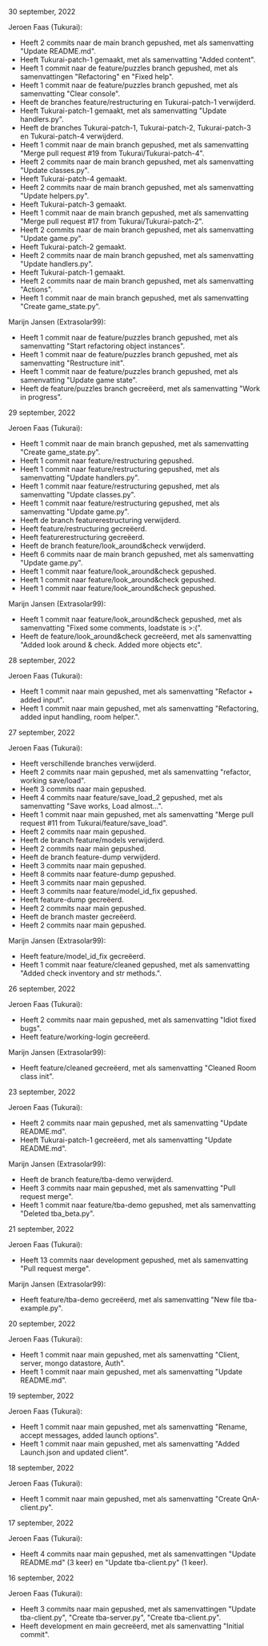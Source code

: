 30 september, 2022

Jeroen Faas (Tukurai):

- Heeft 2 commits naar de main branch gepushed, met als samenvatting "Update README.md".
- Heeft Tukurai-patch-1 gemaakt, met als samenvatting "Added content".
- Heeft 1 commit naar de feature/puzzles branch gepushed, met als samenvattingen "Refactoring" en "Fixed help".
- Heeft 1 commit naar de feature/puzzles branch gepushed, met als samenvatting "Clear console".
- Heeft de branches feature/restructuring en Tukurai-patch-1 verwijderd.
- Heeft Tukurai-patch-1 gemaakt, met als samenvatting "Update handlers.py".
- Heeft de branches Tukurai-patch-1, Tukurai-patch-2, Tukurai-patch-3 en Tukurai-patch-4 verwijderd.
- Heeft 1 commit naar de main branch gepushed, met als samenvatting "Merge pull request #19 from Tukurai/Tukurai-patch-4".
- Heeft 2 commits naar de main branch gepushed, met als samenvatting "Update classes.py".
- Heeft Tukurai-patch-4 gemaakt.
- Heeft 2 commits naar de main branch gepushed, met als samenvatting "Update helpers.py".
- Heeft Tukurai-patch-3 gemaakt.
- Heeft 1 commit naar de main branch gepushed, met als samenvatting "Merge pull request #17 from Tukurai/Tukurai-patch-2".
- Heeft 2 commits naar de main branch gepushed, met als samenvatting "Update game.py".
- Heeft Tukurai-patch-2 gemaakt.
- Heeft 2 commits naar de main branch gepushed, met als samenvatting "Update handlers.py".
- Heeft Tukurai-patch-1 gemaakt.
- Heeft 2 commits naar de main branch gepushed, met als samenvatting "Actions".
- Heeft 1 commit naar de main branch gepushed, met als samenvatting "Create game_state.py".

Marijn Jansen (Extrasolar99):
- Heeft 1 commit naar de feature/puzzles branch gepushed, met als samenvatting "Start refactoring object instances".
- Heeft 1 commit naar de feature/puzzles branch gepushed, met als samenvatting "Restructure init".
- Heeft 1 commit naar de feature/puzzles branch gepushed, met als samenvatting "Update game state".
- Heeft de feature/puzzles branch gecreëerd, met als samenvatting "Work in progress".

29 september, 2022

Jeroen Faas (Tukurai):

- Heeft 1 commit naar de main branch gepushed, met als samenvatting "Create game_state.py".
- Heeft 1 commit naar feature/restructuring gepushed.
- Heeft 1 commit naar feature/restructuring gepushed, met als samenvatting "Update handlers.py".
- Heeft 1 commit naar feature/restructuring gepushed, met als samenvatting "Update classes.py".
- Heeft 1 commit naar feature/restructuring gepushed, met als samenvatting "Update game.py".
- Heeft de branch featurerestructuring verwijderd.
- Heeft feature/restructuring gecreëerd.
- Heeft featurerestructuring gecreëerd.
- Heeft de branch feature/look_around&check verwijderd.
- Heeft 6 commits naar de main branch gepushed, met als samenvatting "Update game.py".
- Heeft 1 commit naar feature/look_around&check gepushed.
- Heeft 1 commit naar feature/look_around&check gepushed.
- Heeft 1 commit naar feature/look_around&check gepushed.

Marijn Jansen (Extrasolar99):
- Heeft 1 commit naar feature/look_around&check gepushed, met als samenvatting "Fixed some comments, loadstate is >:(".
- Heeft de feature/look_around&check gecreëerd, met als samenvatting "Added look around & check. Added more objects etc".

28 september, 2022

Jeroen Faas (Tukurai):
- Heeft 1 commit naar main gepushed, met als samenvatting "Refactor + added input".
- Heeft 1 commit naar main gepushed, met als samenvatting "Refactoring, added input handling, room helper.".

27 september, 2022

Jeroen Faas (Tukurai):
- Heeft verschillende branches verwijderd.
- Heeft 2 commits naar main gepushed, met als samenvatting "refactor, working save/load".
- Heeft 3 commits naar main gepushed.
- Heeft 4 commits naar feature/save_load_2 gepushed, met als samenvatting "Save works, Load almost...".
- Heeft 1 commit naar main gepushed, met als samenvatting "Merge pull request #11 from Tukurai/feature/save_load".
- Heeft 2 commits naar main gepushed.
- Heeft de branch feature/models verwijderd.
- Heeft 2 commits naar main gepushed.
- Heeft de branch feature-dump verwijderd.
- Heeft 3 commits naar main gepushed.
- Heeft 8 commits naar feature-dump gepushed.
- Heeft 3 commits naar main gepushed.
- Heeft 3 commits naar feature/model_id_fix gepushed.
- Heeft feature-dump gecreëerd.
- Heeft 2 commits naar main gepushed.
- Heeft de branch master gecreëerd.
- Heeft 2 commits naar main gepushed.

Marijn Jansen (Extrasolar99):
- Heeft feature/model_id_fix gecreëerd.
- Heeft 1 commit naar feature/cleaned gepushed, met als samenvatting "Added check inventory and str methods.".

26 september, 2022

Jeroen Faas (Tukurai):
- Heeft 2 commits naar main gepushed, met als samenvatting "Idiot fixed bugs".
- Heeft feature/working-login gecreëerd.

Marijn Jansen (Extrasolar99):
- Heeft feature/cleaned gecreëerd, met als samenvatting "Cleaned Room class init".

23 september, 2022

Jeroen Faas (Tukurai):
- Heeft 2 commits naar main gepushed, met als samenvatting "Update README.md".
- Heeft Tukurai-patch-1 gecreëerd, met als samenvatting "Update README.md".

Marijn Jansen (Extrasolar99):
- Heeft de branch feature/tba-demo verwijderd.
- Heeft 3 commits naar main gepushed, met als samenvatting "Pull request merge".
- Heeft 1 commit naar feature/tba-demo gepushed, met als samenvatting "Deleted tba_beta.py".

21 september, 2022

Jeroen Faas (Tukurai):
- Heeft 13 commits naar development gepushed, met als samenvatting "Pull request merge".

Marijn Jansen (Extrasolar99):
- Heeft feature/tba-demo gecreëerd, met als samenvatting "New file tba-example.py".

20 september, 2022

Jeroen Faas (Tukurai):
- Heeft 1 commit naar main gepushed, met als samenvatting "Client, server, mongo datastore, Auth".
- Heeft 1 commit naar main gepushed, met als samenvatting "Update README.md".

19 september, 2022

Jeroen Faas (Tukurai):
- Heeft 1 commit naar main gepushed, met als samenvatting "Rename, accept messages, added launch options".
- Heeft 1 commit naar main gepushed, met als samenvatting "Added Launch.json and updated client".

18 september, 2022

Jeroen Faas (Tukurai):
- Heeft 1 commit naar main gepushed, met als samenvatting "Create QnA-client.py".

17 september, 2022

Jeroen Faas (Tukurai):
- Heeft 4 commits naar main gepushed, met als samenvattingen "Update README.md" (3 keer) en "Update tba-client.py" (1 keer).

16 september, 2022

Jeroen Faas (Tukurai):
- Heeft 3 commits naar main gepushed, met als samenvattingen "Update tba-client.py", "Create tba-server.py", "Create tba-client.py".
- Heeft development en main gecreëerd, met als samenvatting "Initial commit".
